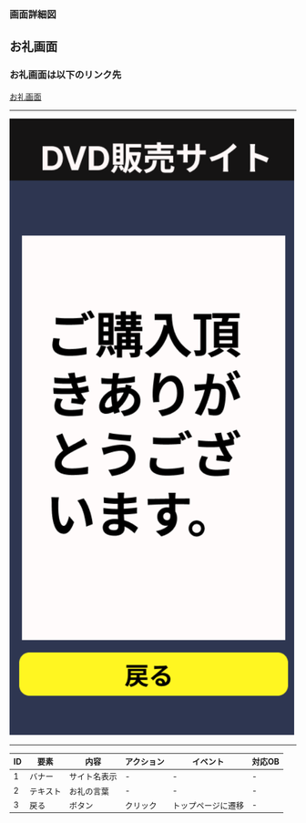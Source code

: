 ### 画面詳細図
## お礼画面
### お礼画面は以下のリンク先
[お礼画面](https://www.figma.com/file/aUIBKwBN1BN1f6srbwgCz3/%E4%B8%AD%E6%9D%91%E5%8B%87%E8%BC%9D-s-team-library?node-id=326%3A214)
*****
<img src="../img/orei.png" width="500">

******

|ID|要素|内容|アクション|イベント|対応OB|
|---|---|---|-----------|-------|------|
|1  |バナー|サイト名表示|-|-|-|
|2  |テキスト|お礼の言葉|-|-|-|
|3  |戻る|ボタン|クリック|トップページに遷移|-|
